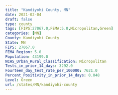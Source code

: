 ```yaml
---
title: "Kandiyohi County, MN"
date: 2021-02-04
draft: false
type: county
tags: [FIPS:27067.0,FEMA:5.0,Micropolitan,Green]
categories: [MN]
County: Kandiyohi County
State: MN
FIPS: 27067.0
FEMA_Region: 5.0
Population: 43199.0
NCHS_Urban_Rural_Classification: Micropolitan
Tests_in_prior_14_days: 3292.0
Fourteen_day_test_rate_per_100000: 7621.0
Percent_Positivity_in_prior_14_days: 0.048
Level: Green
url: /states/MN/kandiyohi-county
---
```



